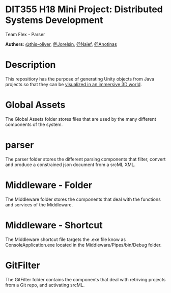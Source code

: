 # DIT355 H18 Mini Project: Distributed Systems Development

Team Flex - Parser

**Authers**: [@this-oliver](https://github.com/this-oliver), [@Jorelsin](https://github.com/Jorelsin), [@Naief](https://github.com/Naief), [@Anotinas](https://github.com/Anotinas)

# Description
This repositiory has the purpose of generating Unity objects from Java projects so that they can be [visualized in an immersive 3D world](https://github.com/olivermanzi/code-world-unity).

# Global Assets
The Global Assets folder stores files that are used by the many different components of the system.

# parser
The parser folder stores the different parsing components that filter, convert and produce a constrained json document from a srcML XML.

# Middleware - Folder
The Middleware folder stores the components that deal with the functions and services of the Middleware.

# Middleware - Shortcut
The Middleware shortcut file targets the .exe file know as ConsoleApplication.exe located in the Middleware/Pipes/bin/Debug folder.

# GitFilter
The GitFilter folder contains the components that deal with retriving projects from a Git repo, and activating srcML.
